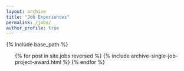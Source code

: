 ```yaml
---
layout: archive
title: "Job Experiences"
permalink: /jobs/
author_profile: true
---
```

{% include base_path %}

<link rel="stylesheet" type="text/css" href="/assets/css/mystyle.css">
<link rel="stylesheet" href="https://cdnjs.cloudflare.com/ajax/libs/font-awesome/4.7.0/css/font-awesome.min.css">

<div class="{{ include.type | default: "list" }}__item">
  <article class="archive__item" itemscope itemtype="http://schema.org/CreativeWork">
    <div class="resume-box">
      <ul>
        {% for post in site.jobs reversed %}
          {% include archive-single-job-project-award.html %}
        {% endfor %}
      </ul>
    </div>
  </article>
</div>

<script>
  document.querySelectorAll('.resume-box .clickableicon').forEach(function(icon) {
    icon.addEventListener('click', function() {
      let li = icon.parentNode;
      li.classList.toggle('collapsed');
    });
  });
</script>
